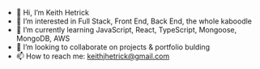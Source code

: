 - 👋 Hi, I’m Keith Hetrick
- 👀 I’m interested in Full Stack, Front End, Back End, the whole kaboodle
- 🌱 I’m currently learning JavaScript, React, TypeScript, Mongoose, MongoDB, AWS
- 💞️ I’m looking to collaborate on projects & portfolio bulding
- 📫 How to reach me: keithjhetrick@gmail.com

<!---
keithhetrick/keithhetrick is a ✨ special ✨ repository because its `README.md` (this file) appears on your GitHub profile.
You can click the Preview link to take a look at your changes.
--->
